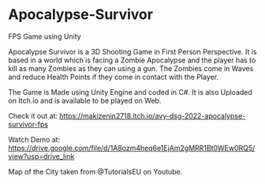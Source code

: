# Apocalypse-Survivor
FPS Game using Unity

Apocalypse Survivor is a 3D Shooting Game in First Person Perspective.
It is based in a world which is facing a Zombie Apocalypse and the player has to kill as many Zombies as they can using a gun.
The Zombies come in Waves and reduce Health Points if they come in contact with the Player.

The Game is Made using Unity Engine and coded in C#.
It is also Uploaded on Itch.io and is available to be played on Web.

Check it out at: https://makizenin2718.itch.io/avy-dsg-2022-apocalypse-survivor-fps

Watch Demo at: https://drive.google.com/file/d/1A8ozm4heq6e1EjAm2gMRR1Bt0WEw0RQ5/view?usp=drive_link

Map of the City taken from @TutorialsEU on Youtube.
